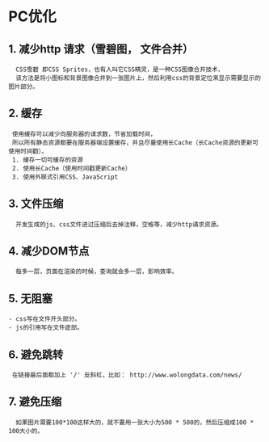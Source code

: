 
# PC优化

## 1. 减少http 请求（雪碧图， 文件合并）
```
  CSS雪碧 即CSS Sprites，也有人叫它CSS精灵，是一种CSS图像合并技术，
  该方法是将小图标和背景图像合并到一张图片上，然后利用css的背景定位来显示需要显示的图片部分。
```

## 2. 缓存
```
 使用缓存可以减少向服务器的请求数，节省加载时间，
 所以所有静态资源都要在服务器端设置缓存，并且尽量使用长Cache（长Cache资源的更新可使用时间戳）。
 1. 缓存一切可缓存的资源
 2. 使用长Cache（使用时间戳更新Cache）
 3. 使用外联式引用CSS、JavaScript
```

## 3. 文件压缩
```
  开发生成的js、css文件进过压缩后去掉注释，空格等，减少http请求资源。
```

## 4. 减少DOM节点
```
  每多一层，页面在渲染的时候，查询就会多一层，影响效率。
```

## 5. 无阻塞
```
- css写在文件开头部分。  
- js的引用写在文件底部。
```

## 6. 避免跳转
```
 在链接最后面都加上 '/' 反斜杠，比如： http://www.wolongdata.com/news/
```

## 7. 避免压缩
```
  如果图片需要100*100这样大的，就不要用一张大小为500 * 500的，然后压缩成100 * 100大小的。
```
  


 

